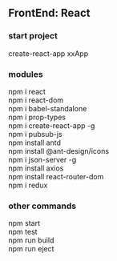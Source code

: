## FrontEnd: React
### start project  
create-react-app xxApp  
  
### modules  
npm i react  
npm i react-dom  
npm i babel-standalone  
npm i prop-types  
npm i create-react-app -g  
npm i pubsub-js  
npm install antd  
npm install @ant-design/icons  
npm i json-server -g  
npm install axios  
npm install react-router-dom  
npm i redux  
  
### other commands  
npm start  
npm test  
npm run build  
npm run eject  
  
